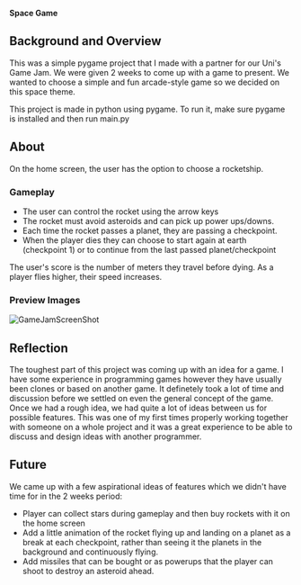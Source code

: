 **Space Game**

## Background and Overview ##

This was a simple pygame project that I made with a partner for our Uni's Game Jam. We were given 2 weeks to come up with a game to present.
We wanted to choose a simple and fun arcade-style game so we decided on this space theme. 

This project is made in python using pygame. To run it, make sure pygame is installed and then run main.py


## About ##

On the home screen, the user has the option to choose a rocketship. 

### Gameplay ## 
- The user can control the rocket using the arrow keys
- The rocket must avoid asteroids and can pick up power ups/downs.
- Each time the rocket passes a planet, they are passing a checkpoint.
- When the player dies they can choose to start again at earth (checkpoint 1) or to continue from the last passed planet/checkpoint

The user's score is the number of meters they travel before dying. As a player flies higher, their speed increases.

### Preview Images ###
![GameJamScreenShot](https://github.com/user-attachments/assets/67c28d91-96a0-48c9-ba93-da2c34fff030)

## Reflection ##
The toughest part of this project was coming up with an idea for a game. I have some experience in programming games however they have usually been clones or based on another game. 
It definetely took a lot of time and discussion before we settled on even the general concept of the game. Once we had a rough idea, we had quite a lot of ideas between us for possible features. 
This was one of my first times properly working together with someone on a whole project and it was a great experience to be able to discuss and design ideas with another programmer. 

## Future ##
We came up with a few aspirational ideas of features which we didn't have time for in the 2 weeks period:
- Player can collect stars during gameplay and then buy rockets with it on the home screen
- Add a little animation of the rocket flying up and landing on a planet as a break at each checkpoint, rather than seeing it the planets in the background and continuously flying.
- Add missiles that can be bought or as powerups that the player can shoot to destroy an asteroid ahead.
